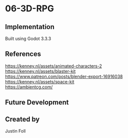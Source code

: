 # 06-3D-RPG


## Implementation
Built using Godot 3.3.3



## References
https://kenney.nl/assets/animated-characters-2  
https://kenney.nl/assets/blaster-kit  
https://www.patreon.com/posts/blender-export-16916038  
https://kenney.nl/assets/space-kit  
https://ambientcg.com/  

## Future Development

## Created by
Justin Foll
